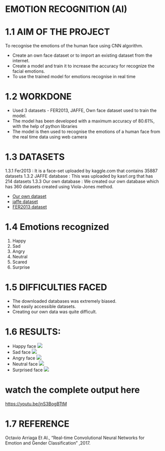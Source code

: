 # EMOTION RECOGNITION (AI)
# 1.1 AIM OF THE PROJECT
To recognise the emotions of the human face using CNN algorithm.
* Create an own face dataset or to import an existing dataset from the internet.
* Create a model and train it to increase the accuracy for recognize the facial emotions.
* To use the trained model for emotions recognise in real time
# 1.2 WORKDONE
* Used 3 datasets - FER2013, JAFFE, Own face dataset used to train the model.
* The model has been developed with a maximum accuracy of 80.61%, with the help of python libraries
* The model is then used to recognise the emotions of a human face from the real time data using web camera
# 1.3 DATASETS
1.3.1 Fer2013 : It is a face-set uploaded by kaggle.com that contains 35887 datasets
1.3.2 JAFFE database : This was uploaded by kasrl.org that has 214 datasets
1.3.3 Our own database : We created our own database which has 360 datasets created using Viola-Jones method.
* <a href = "https://drive.google.com/open?id=16C3mmEKyTKXOdVcs_cNSguFz_UqVPGez"> Our own dataset <a>
* <a href = "https://drive.google.com/open?id=1Pgi7IQwyyECD8tOsoPEdBpZOH3IUFELp"> jaffe dataset <a>
* <a href = "https://drive.google.com/open?id=1f73yBxrtpUPL1PRlHz-qMzqsd7v8qVjl"> FER2013 dataset <a>
# 1.4 Emotions recognized
1. Happy
2. Sad
3. Angry
4. Neutral
5. Scared
6. Surprise
# 1.5 DIFFICULTIES FACED
* The downloaded databases was extremely biased.
* Not easily accessible datasets.
* Creating our own data was quite difficult.
# 1.6 RESULTS:
* Happy face
![](Sample/happy.png)
* Sad face
![](Sample/sad.png)
* Angry face
![](Sample/angry.png)
* Neutral face
![](Sample/neutral.png)
* Surprised face
![](Sample/surprised.png)
# watch the complete output here
https://youtu.be/jnS3BogBTtM
# 1.7 REFERENCE
Octavio Arriaga Et Al., “Real-time Convolutional Neural Networks for Emotion and Gender Classification” ,2017.
